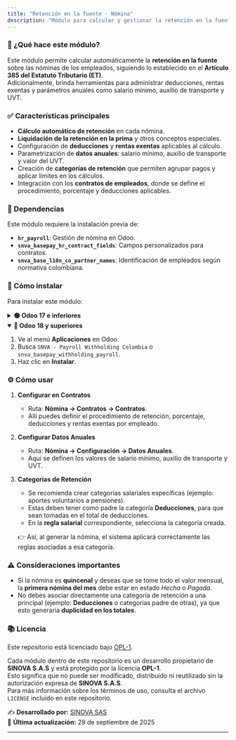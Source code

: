 ```yaml
---
title: "Retención en la fuente - Nómina"
description: "Módulo para calcular y gestionar la retención en la fuente sobre la nómina en Odoo, cumpliendo con el Artículo 385 del ET en Colombia."
---
```


### 📌 ¿Qué hace este módulo?
Este módulo permite calcular automáticamente la **retención en la fuente** sobre las nóminas de los empleados, siguiendo lo establecido en el **Artículo 385 del Estatuto Tributario (ET)**.  
Adicionalmente, brinda herramientas para administrar deducciones, rentas exentas y parámetros anuales como salario mínimo, auxilio de transporte y UVT.

### ✅ Características principales
- **Cálculo automático de retención** en cada nómina.
- **Liquidación de la retención en la prima** y otros conceptos especiales.
- Configuración de **deducciones** y **rentas exentas** aplicables al cálculo.
- Parametrización de **datos anuales**: salario mínimo, auxilio de transporte y valor del UVT.
- Creación de **categorías de retención** que permiten agrupar pagos y aplicar límites en los cálculos.
- Integración con los **contratos de empleados**, donde se define el procedimiento, porcentaje y deducciones aplicables.

### 🔗 Dependencias
Este módulo requiere la instalación previa de:
- **`hr_payroll`**: Gestión de nómina en Odoo.
- **`snva_basepay_hr_contract_fields`**: Campos personalizados para contratos.
- **`snva_base_l10n_co_partner_names`**: Identificación de empleados según normativa colombiana.

### 💪 Cómo instalar
Para instalar este módulo:

<details>
  <summary><strong>🟢 Odoo 17 e inferiores</strong></summary>

1. Ve al menú **Aplicaciones** en Odoo.
2. Busca `Retención Nómina Colombia` o `l10n_retencion_nomina_co`.
3. Haz clic en **Instalar**.
</details>

<details open>
  <summary><strong>🔵 Odoo 18 y superiores</strong></summary>

1. Ve al menú **Aplicaciones** en Odoo.
2. Busca `SNVA - Payroll Withholding Colombia` o `snva_basepay_withholding_payroll`.
3. Haz clic en **Instalar**.  
</details>

### ⚙️ Cómo usar
1. **Configurar en Contratos**  
   - Ruta: **Nómina → Contratos → Contratos**.  
   - Allí puedes definir el procedimiento de retención, porcentaje, deducciones y rentas exentas por empleado.

2. **Configurar Datos Anuales**  
   - Ruta: **Nómina → Configuración → Datos Anuales**.  
   - Aquí se definen los valores de salario mínimo, auxilio de transporte y UVT.

3. **Categorías de Retención**  
   - Se recomienda crear categorías salariales específicas (ejemplo: aportes voluntarios a pensiones).
   - Estas deben tener como padre la categoría **Deducciones**, para que sean tomadas en el total de deducciones.
   - En la **regla salarial** correspondiente, selecciona la categoría creada.

   👉 Así, al generar la nómina, el sistema aplicará correctamente las reglas asociadas a esa categoría.  

### ⚠️ Consideraciones importantes
- Si la nómina es **quincenal** y deseas que se tome todo el valor mensual, la **primera nómina del mes** debe estar en estado *Hecha* o *Pagada*.  
- No debes asociar directamente una categoría de retención a una principal (ejemplo: **Deducciones** o categorías padre de otras), ya que esto generaría **duplicidad en los totales**.

### 📚 Licencia
Este repositorio está licenciado bajo [OPL-1](LICENSE).  

Cada módulo dentro de este repositorio es un desarrollo propietario de **SINOVA S.A.S** y está protegido por la licencia **OPL-1**.  
Esto significa que no puede ser modificado, distribuido ni reutilizado sin la autorización expresa de **SINOVA S.A.S**.  
Para más información sobre los términos de uso, consulta el archivo `LICENSE` incluido en este repositorio.

✍️ **Desarrollado por:** [SINOVA SAS](https://www.sinova.co/)  
📅 **Última actualización:** 29 de septiembre de 2025

---